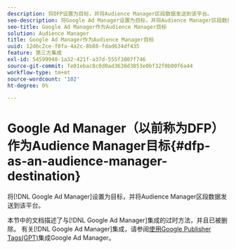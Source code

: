 ```yaml
---
description: 将DFP设置为目标，并将Audience Manager区段数据发送到该平台。
seo-description: 将Google Ad Manager设置为目标，并将Audience Manager区段数据发送到该平台。
seo-title: Google Ad Manager作为Audience Manager目标
solution: Audience Manager
title: Google Ad Manager作为Audience Manager目标
uuid: 12d6c2ce-f0fa-4a2c-8b88-fdad634df435
feature: 第三方集成
exl-id: 54599948-1a32-421f-a37d-555f3807f746
source-git-commit: fe01ebac8c0d0ad3630d3853e0bf32f0b00f6a44
workflow-type: tm+mt
source-wordcount: '102'
ht-degree: 0%

---
```


# Google Ad Manager（以前称为DFP）作为Audience Manager目标{#dfp-as-an-audience-manager-destination}

将[!DNL Google Ad Manager]设置为目标，并将Audience Manager区段数据发送到该平台。

本节中的文档描述了与[!DNL Google Ad Manager]集成的过时方法，并且已被删除。 有关[!DNL Google Ad Manager]集成，请参阅[使用Google Publisher Tags(GPT)](../integration/gpt-aam-destination/gpt-aam-requirements.md)集成Google Ad Manager。

